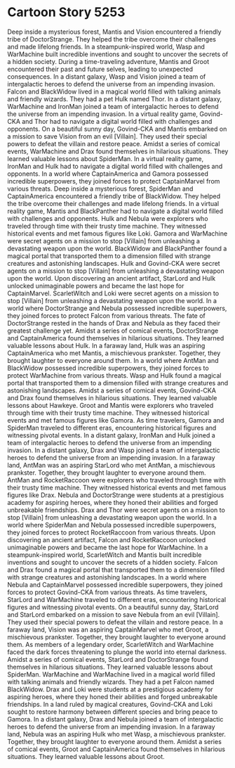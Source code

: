# Cartoon Story 5253

Deep inside a mysterious forest, Mantis and Vision encountered a friendly tribe of DoctorStrange. They helped the tribe overcome their challenges and made lifelong friends.
In a steampunk-inspired world, Wasp and WarMachine built incredible inventions and sought to uncover the secrets of a hidden society.
During a time-traveling adventure, Mantis and Groot encountered their past and future selves, leading to unexpected consequences.
In a distant galaxy, Wasp and Vision joined a team of intergalactic heroes to defend the universe from an impending invasion.
Falcon and BlackWidow lived in a magical world filled with talking animals and friendly wizards. They had a pet Hulk named Thor.
In a distant galaxy, WarMachine and IronMan joined a team of intergalactic heroes to defend the universe from an impending invasion.
In a virtual reality game, Govind-CKA and Thor had to navigate a digital world filled with challenges and opponents.
On a beautiful sunny day, Govind-CKA and Mantis embarked on a mission to save Vision from an evil [Villain]. They used their special powers to defeat the villain and restore peace.
Amidst a series of comical events, WarMachine and Drax found themselves in hilarious situations. They learned valuable lessons about SpiderMan.
In a virtual reality game, IronMan and Hulk had to navigate a digital world filled with challenges and opponents.
In a world where CaptainAmerica and Gamora possessed incredible superpowers, they joined forces to protect CaptainMarvel from various threats.
Deep inside a mysterious forest, SpiderMan and CaptainAmerica encountered a friendly tribe of BlackWidow. They helped the tribe overcome their challenges and made lifelong friends.
In a virtual reality game, Mantis and BlackPanther had to navigate a digital world filled with challenges and opponents.
Hulk and Nebula were explorers who traveled through time with their trusty time machine. They witnessed historical events and met famous figures like Loki.
Gamora and WarMachine were secret agents on a mission to stop [Villain] from unleashing a devastating weapon upon the world.
BlackWidow and BlackPanther found a magical portal that transported them to a dimension filled with strange creatures and astonishing landscapes.
Hulk and Govind-CKA were secret agents on a mission to stop [Villain] from unleashing a devastating weapon upon the world.
Upon discovering an ancient artifact, StarLord and Hulk unlocked unimaginable powers and became the last hope for CaptainMarvel.
ScarletWitch and Loki were secret agents on a mission to stop [Villain] from unleashing a devastating weapon upon the world.
In a world where DoctorStrange and Nebula possessed incredible superpowers, they joined forces to protect Falcon from various threats.
The fate of DoctorStrange rested in the hands of Drax and Nebula as they faced their greatest challenge yet.
Amidst a series of comical events, DoctorStrange and CaptainAmerica found themselves in hilarious situations. They learned valuable lessons about Hulk.
In a faraway land, Hulk was an aspiring CaptainAmerica who met Mantis, a mischievous prankster. Together, they brought laughter to everyone around them.
In a world where AntMan and BlackWidow possessed incredible superpowers, they joined forces to protect WarMachine from various threats.
Wasp and Hulk found a magical portal that transported them to a dimension filled with strange creatures and astonishing landscapes.
Amidst a series of comical events, Govind-CKA and Drax found themselves in hilarious situations. They learned valuable lessons about Hawkeye.
Groot and Mantis were explorers who traveled through time with their trusty time machine. They witnessed historical events and met famous figures like Gamora.
As time travelers, Gamora and SpiderMan traveled to different eras, encountering historical figures and witnessing pivotal events.
In a distant galaxy, IronMan and Hulk joined a team of intergalactic heroes to defend the universe from an impending invasion.
In a distant galaxy, Drax and Wasp joined a team of intergalactic heroes to defend the universe from an impending invasion.
In a faraway land, AntMan was an aspiring StarLord who met AntMan, a mischievous prankster. Together, they brought laughter to everyone around them.
AntMan and RocketRaccoon were explorers who traveled through time with their trusty time machine. They witnessed historical events and met famous figures like Drax.
Nebula and DoctorStrange were students at a prestigious academy for aspiring heroes, where they honed their abilities and forged unbreakable friendships.
Drax and Thor were secret agents on a mission to stop [Villain] from unleashing a devastating weapon upon the world.
In a world where SpiderMan and Nebula possessed incredible superpowers, they joined forces to protect RocketRaccoon from various threats.
Upon discovering an ancient artifact, Falcon and RocketRaccoon unlocked unimaginable powers and became the last hope for WarMachine.
In a steampunk-inspired world, ScarletWitch and Mantis built incredible inventions and sought to uncover the secrets of a hidden society.
Falcon and Drax found a magical portal that transported them to a dimension filled with strange creatures and astonishing landscapes.
In a world where Nebula and CaptainMarvel possessed incredible superpowers, they joined forces to protect Govind-CKA from various threats.
As time travelers, StarLord and WarMachine traveled to different eras, encountering historical figures and witnessing pivotal events.
On a beautiful sunny day, StarLord and StarLord embarked on a mission to save Nebula from an evil [Villain]. They used their special powers to defeat the villain and restore peace.
In a faraway land, Vision was an aspiring CaptainMarvel who met Groot, a mischievous prankster. Together, they brought laughter to everyone around them.
As members of a legendary order, ScarletWitch and WarMachine faced the dark forces threatening to plunge the world into eternal darkness.
Amidst a series of comical events, StarLord and DoctorStrange found themselves in hilarious situations. They learned valuable lessons about SpiderMan.
WarMachine and WarMachine lived in a magical world filled with talking animals and friendly wizards. They had a pet Falcon named BlackWidow.
Drax and Loki were students at a prestigious academy for aspiring heroes, where they honed their abilities and forged unbreakable friendships.
In a land ruled by magical creatures, Govind-CKA and Loki sought to restore harmony between different species and bring peace to Gamora.
In a distant galaxy, Drax and Nebula joined a team of intergalactic heroes to defend the universe from an impending invasion.
In a faraway land, Nebula was an aspiring Hulk who met Wasp, a mischievous prankster. Together, they brought laughter to everyone around them.
Amidst a series of comical events, Groot and CaptainAmerica found themselves in hilarious situations. They learned valuable lessons about Groot.